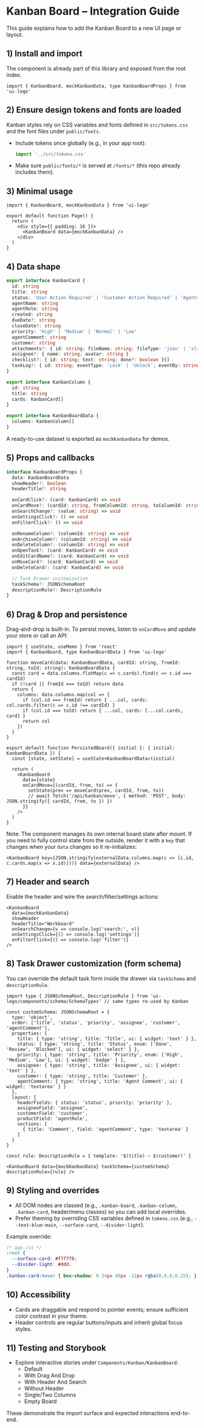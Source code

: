 # Kanban Board – Integration Guide

This guide explains how to add the Kanban Board to a new UI page or layout.

## 1) Install and import

The component is already part of this library and exposed from the root index.

```tsx
import { KanbanBoard, mockKanbanData, type KanbanBoardProps } from 'ui-lego'
```

## 2) Ensure design tokens and fonts are loaded

Kanban styles rely on CSS variables and fonts defined in `src/tokens.css` and the font files under `public/fonts`.

- Include tokens once globally (e.g., in your app root):
  
  ```ts
  import '../src/tokens.css'
  ```

- Make sure `public/fonts/*` is served at `/fonts/*` (this repo already includes them).

## 3) Minimal usage

```tsx
import { KanbanBoard, mockKanbanData } from 'ui-lego'

export default function Page() {
  return (
    <div style={{ padding: 16 }}>
      <KanbanBoard data={mockKanbanData} />
    </div>
  )
}
```

## 4) Data shape

```ts
export interface KanbanCard {
  id: string
  title: string
  status: 'User Action Required' | 'Customer Action Required' | 'Agents Active' | 'Blocked' | 'Waiting' | 'Review' | 'Done' | 'Archived'
  agentName: string
  agentRole: string
  created: string
  dueDate?: string
  closeDate?: string
  priority: 'High' | 'Medium' | 'Normal' | 'Low'
  agentComment: string
  customer: string
  attachments?: { id: string; fileName: string; fileType: 'json' | 'xls' | 'pdf' | 'yml'; timestamp: string }[]
  assignee?: { name: string; avatar: string }
  checklist?: { id: string; text: string; done?: boolean }[]
  taskLog?: { id: string; eventType: 'Lock' | 'Unlock'; eventBy: string; eventDatetime: string }[]
}

export interface KanbanColumn {
  id: string
  title: string
  cards: KanbanCard[]
}

export interface KanbanBoardData {
  columns: KanbanColumn[]
}
```

A ready-to-use dataset is exported as `mockKanbanData` for demos.

## 5) Props and callbacks

```ts
interface KanbanBoardProps {
  data: KanbanBoardData
  showHeader?: boolean
  headerTitle?: string

  onCardClick?: (card: KanbanCard) => void
  onCardMove?: (cardId: string, fromColumnId: string, toColumnId: string) => void
  onSearchChange?: (value: string) => void
  onSettingsClick?: () => void
  onFilterClick?: () => void

  onRenameColumn?: (columnId: string) => void
  onArchiveColumn?: (columnId: string) => void
  onDeleteColumn?: (columnId: string) => void
  onOpenTask?: (card: KanbanCard) => void
  onEditCardName?: (card: KanbanCard) => void
  onMoveCard?: (card: KanbanCard) => void
  onDeleteCard?: (card: KanbanCard) => void

  // Task Drawer customization
  taskSchema?: JSONSchemaRoot
  descriptionRule?: DescriptionRule
}
```

## 6) Drag & Drop and persistence

Drag-and-drop is built-in. To persist moves, listen to `onCardMove` and update your store or call an API:

```tsx
import { useState, useMemo } from 'react'
import { KanbanBoard, type KanbanBoardData } from 'ui-lego'

function moveCard(data: KanbanBoardData, cardId: string, fromId: string, toId: string): KanbanBoardData {
  const card = data.columns.flatMap(c => c.cards).find(c => c.id === cardId)
  if (!card || fromId === toId) return data
  return {
    columns: data.columns.map(col => {
      if (col.id === fromId) return { ...col, cards: col.cards.filter(c => c.id !== cardId) }
      if (col.id === toId) return { ...col, cards: [...col.cards, card] }
      return col
    })
  }
}

export default function PersistedBoard({ initial }: { initial: KanbanBoardData }) {
  const [state, setState] = useState<KanbanBoardData>(initial)

  return (
    <KanbanBoard
      data={state}
      onCardMove={(cardId, from, to) => {
        setState(prev => moveCard(prev, cardId, from, to))
        // await fetch('/api/kanban/move', { method: 'POST', body: JSON.stringify({ cardId, from, to }) })
      }}
    />
  )
}
```

Note: The component manages its own internal board state after mount. If you need to fully control state from the outside, render it with a `key` that changes when your `data` changes so it re-initializes:

```tsx
<KanbanBoard key={JSON.stringify(externalData.columns.map(c => [c.id, c.cards.map(x => x.id)]))} data={externalData} />
```

## 7) Header and search

Enable the header and wire the search/filter/settings actions:

```tsx
<KanbanBoard
  data={mockKanbanData}
  showHeader
  headerTitle="Workboard"
  onSearchChange={v => console.log('search:', v)}
  onSettingsClick={() => console.log('settings')}
  onFilterClick={() => console.log('filter')}
/>
```

## 8) Task Drawer customization (form schema)

You can override the default task form inside the drawer via `taskSchema` and `descriptionRule`.

```tsx
import type { JSONSchemaRoot, DescriptionRule } from 'ui-lego/components/schema/SchemaTypes' // same types re-used by Kanban

const customSchema: JSONSchemaRoot = {
  type: 'object',
  order: ['title', 'status', 'priority', 'assignee', 'customer', 'agentComment'],
  properties: {
    title: { type: 'string', title: 'Title', ui: { widget: 'text' } },
    status: { type: 'string', title: 'Status', enum: ['Done', 'Review', 'Blocked'], ui: { widget: 'select' } },
    priority: { type: 'string', title: 'Priority', enum: ['High', 'Medium', 'Low'], ui: { widget: 'badge' } },
    assignee: { type: 'string', title: 'Assignee', ui: { widget: 'text' } },
    customer: { type: 'string', title: 'Customer' },
    agentComment: { type: 'string', title: 'Agent Comment', ui: { widget: 'textarea' } }
  },
  layout: {
    headerFields: { status: 'status', priority: 'priority' },
    assigneeField: 'assignee',
    customerField: 'customer',
    productField: 'agentRole',
    sections: [
      { title: 'Comment', field: 'agentComment', type: 'textarea' }
    ]
  }
}

const rule: DescriptionRule = { template: '$(title) — $(customer)' }

<KanbanBoard data={mockKanbanData} taskSchema={customSchema} descriptionRule={rule} />
```

## 9) Styling and overrides

- All DOM nodes are classed (e.g., `.kanban-board`, `.kanban-column`, `.kanban-card`, header/menu classes) so you can add local overrides.
- Prefer theming by overriding CSS variables defined in `tokens.css` (e.g., `--text-blue-main`, `--surface-card`, `--divider-light`).

Example override:

```css
/* app.css */
:root {
  --surface-card: #f7f7f8;
  --divider-light: #ddd;
}
.kanban-card:hover { box-shadow: 0 24px 48px -12px rgba(0,0,0,0.25); }
```

## 10) Accessibility

- Cards are draggable and respond to pointer events; ensure sufficient color contrast in your theme.
- Header controls are regular buttons/inputs and inherit global focus styles.

## 11) Testing and Storybook

- Explore interactive stories under `Components/Kanban/KanbanBoard`:
  - Default
  - With Drag And Drop
  - With Header And Search
  - Without Header
  - Single/Two Columns
  - Empty Board

These demonstrate the import surface and expected interactions end-to-end.

